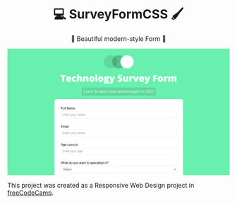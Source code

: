 <h1 align="center">💻 SurveyFormCSS 🖌</h1>
<p align="center">💚 Beautiful modern-style Form 📗</p>

<img src="./screenshot.png" align="center" />

This project was created as a Responsive Web Design project in [freeCodeCamp](https://freecodecamp.org/).
